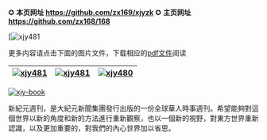 ✪ **本页网址 https://github.com/zx169/xjyzk**        ✪ **主页网址 https://github.com/zx168/168**

[![xjy481](https://cloud.githubusercontent.com/assets/19661061/15993895/496d139c-30f4-11e6-81ae-a090d21a165d.jpg)

更多内容请点击下面的图片文件，下载相应的[pdf文件](https://d1zsng9cxdrwyc.cloudfront.net/pdf/xjyzk/N483.pdf)阅读

[![xjy481](https://cloud.githubusercontent.com/assets/18081243/15790337/58aac754-29c0-11e6-8c94-5a4c49acc897.jpg)](https://d1zsng9cxdrwyc.cloudfront.net/pdf/xjyzk/N482.pdf)|[![xjy481](https://cloud.githubusercontent.com/assets/18081243/15528385/0c0f396e-2233-11e6-9a7a-1bc346c2cf22.jpg)](https://d1zsng9cxdrwyc.cloudfront.net/pdf/xjyzk/N481.pdf)|[![xjy480](https://cloud.githubusercontent.com/assets/18081243/15528390/1222d6da-2233-11e6-983c-a211c39a1351.jpg)](https://d1zsng9cxdrwyc.cloudfront.net/pdf/xjyzk/N480.pdf) 
------------ | ------------- | -------------

[![xjy-book](https://cloud.githubusercontent.com/assets/18081243/14840784/d105c716-0c7a-11e6-8687-d9eabda06f17.jpg)](https://d6rojcwfw6e31.cloudfront.net/hk/books/shop)

新紀元週刊，是大紀元新聞集團發行出版的一份全球華人時事週刊。希望能夠對這個世界以新的角度和新的方法進行重新觀察，也以一個新的視野，對東方世界重新認識，以及更加重要的，對我們的內心世界加以省思。

